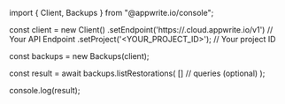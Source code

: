 import { Client, Backups } from "@appwrite.io/console";

const client = new Client()
    .setEndpoint('https://<REGION>.cloud.appwrite.io/v1') // Your API Endpoint
    .setProject('<YOUR_PROJECT_ID>'); // Your project ID

const backups = new Backups(client);

const result = await backups.listRestorations(
    [] // queries (optional)
);

console.log(result);
